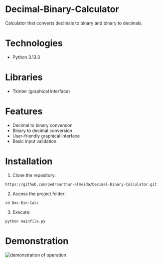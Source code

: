 # Decimal-Binary-Calculator
Calculator that converts decimals to binary and binary to decimals.

# Technologies 
- Python 3.13.3

# Libraries
- Tkinter (graphical interface)

# Features
- Decimal to binary conversion
- Binary to decimal conversion
- User-friendly graphical interface
- Basic input validation

# Installation
1. Clone the repository:
```
https://github.com/pedroarthur-almeida/Decimal-Binary-Calculator.git
```
2. Access the project folder:
```
cd Dec-Bin-Calc
```
3. Execute:
```
python mainfile.py
```
# Demonstration
![demonstration of operation]([assets/Calc.gif](https://imgur.com/a/aGHdJTv))
